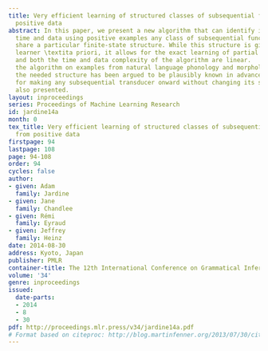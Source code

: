 ```yaml
---
title: Very efficient learning of structured classes of subsequential functions from
  positive data
abstract: In this paper, we present a new algorithm that can identify in polynomial
  time and data using positive examples any class of subsequential functions that
  share a particular finite-state structure. While this structure is given to the
  learner \textita priori, it allows for the exact learning of partial functions,
  and both the time and data complexity of the algorithm are linear.   We demonstrate
  the algorithm on examples from natural language phonology and morphology in which
  the needed structure has been argued to be plausibly known in advance. A procedure
  for making any subsequential transducer onward without changing its structure is
  also presented.
layout: inproceedings
series: Proceedings of Machine Learning Research
id: jardine14a
month: 0
tex_title: Very efficient learning of structured classes of subsequential functions
  from positive data
firstpage: 94
lastpage: 108
page: 94-108
order: 94
cycles: false
author:
- given: Adam
  family: Jardine
- given: Jane
  family: Chandlee
- given: Rémi
  family: Eyraud
- given: Jeffrey
  family: Heinz
date: 2014-08-30
address: Kyoto, Japan
publisher: PMLR
container-title: The 12th International Conference on Grammatical Inference
volume: '34'
genre: inproceedings
issued:
  date-parts:
  - 2014
  - 8
  - 30
pdf: http://proceedings.mlr.press/v34/jardine14a.pdf
# Format based on citeproc: http://blog.martinfenner.org/2013/07/30/citeproc-yaml-for-bibliographies/
---
```

